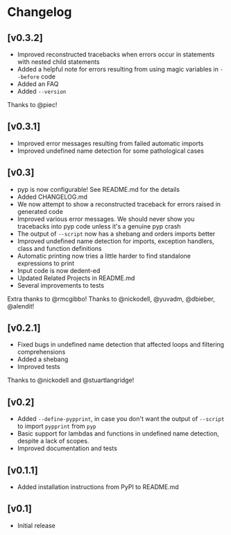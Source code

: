 # Changelog

## [v0.3.2]

- Improved reconstructed tracebacks when errors occur in statements with nested child statements
- Added a helpful note for errors resulting from using magic variables in `--before` code
- Added an FAQ
- Added `--version`

Thanks to @piec!

## [v0.3.1]

- Improved error messages resulting from failed automatic imports
- Improved undefined name detection for some pathological cases

## [v0.3]

- pyp is now configurable! See README.md for the details
- Added CHANGELOG.md
- We now attempt to show a reconstructed traceback for errors raised in generated code
- Improved various error messages. We should never show you tracebacks into pyp code unless it's a
genuine pyp crash
- The output of `--script` now has a shebang and orders imports better
- Improved undefined name detection for imports, exception handlers, class and function definitions
- Automatic printing now tries a little harder to find standalone expressions to print
- Input code is now dedent-ed
- Updated Related Projects in README.md
- Several improvements to tests

Extra thanks to @rmcgibbo!
Thanks to @nickodell, @yuvadm, @dbieber, @alendit!

## [v0.2.1]

- Fixed bugs in undefined name detection that affected loops and filtering comprehensions
- Added a shebang
- Improved tests

Thanks to @nickodell and @stuartlangridge!

## [v0.2]

- Added `--define-pypprint`, in case you don't want the output of `--script` to import `pypprint` from `pyp`
- Basic support for lambdas and functions in undefined name detection, despite a lack of scopes.
- Improved documentation and tests

## [v0.1.1]

- Added installation instructions from PyPI to README.md

## [v0.1]

- Initial release
